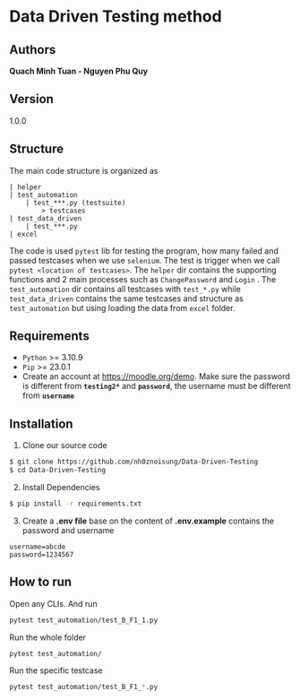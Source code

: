 # Data Driven Testing method

## Authors 
**Quach Minh Tuan - Nguyen Phu Quy**

## Version
1.0.0

## Structure
The main code structure is organized as
```text
| helper
| test_automation
    | test_***.py (testsuite)
        > testcases
| test_data_driven
    | test_***.py
| excel

```
The code is used `pytest` lib for testing the program, how many failed and passed testcases when we use `selenium`. The test is trigger when we call `pytest <location of testcases>`. The `helper` dir contains the supporting functions and 2 main processes such as `ChangePassword` and `Login` . The `test_automation` dir contains all testcases with `test_*.py` while `test_data_driven` contains the same testcases and structure as `test_automation` but using loading the data from `excel` folder.


## Requirements
+ `Python` >= 3.10.9
+ `Pip` >= 23.0.1
+ Create an account at https://moodle.org/demo. Make sure the password is different from **`testing2*`** and **`password`**, the username must be different from **`username`**

## Installation
1. Clone our source code
```sh
$ git clone https://github.com/nh0znoisung/Data-Driven-Testing
$ cd Data-Driven-Testing
```

2. Install Dependencies
```sh
$ pip install -r requirements.txt
```

3. Create a **.env file** base on the content of **.env.example** contains the password and username
```text
username=abcde
password=1234567
```


## How to run
Open any CLIs. And run
```sh
pytest test_automation/test_B_F1_1.py
```
Run the whole folder
```sh
pytest test_automation/
```
Run the specific testcase
```sh
pytest test_automation/test_B_F1_*.py
```

<!-- if you use Mac and get the error like this "“chromedriver” cannot be opened because the developer cannot be verified."
xattr -d com.apple.quarantine <name-of-executable> -->
